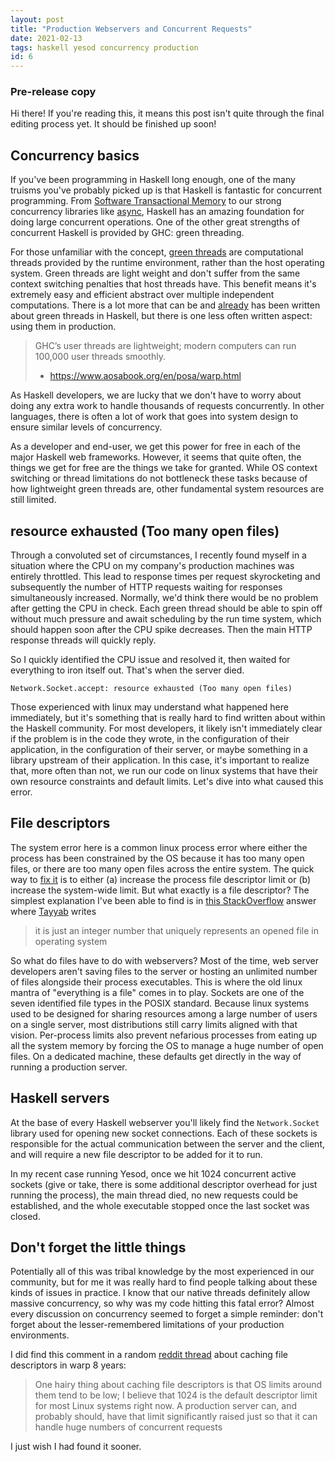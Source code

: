 ```yaml
---
layout: post
title: "Production Webservers and Concurrent Requests"
date: 2021-02-13
tags: haskell yesod concurrency production
id: 6
---
```

### Pre-release copy
Hi there! If you're reading this, it means this post isn't quite through the final editing process yet. It should be finished up soon!

## Concurrency basics

If you've been programming in Haskell long enough, one of the many truisms you've probably picked up is that Haskell is fantastic for concurrent programming. From [Software Transactional Memory](https://www.microsoft.com/en-us/research/publication/composable-memory-transactions/) to our strong concurrency libraries like [async](https://hackage.haskell.org/package/async), Haskell has an amazing foundation for doing large concurrent operations. One of the other great strengths of concurrent Haskell is provided by GHC: green threading.

For those unfamiliar with the concept, [green threads](https://en.wikipedia.org/wiki/Green_threads) are computational threads provided by the runtime environment, rather than the host operating system. Green threads are light weight and don't suffer from the same context switching penalties that host threads have. This benefit means it's extremely easy and efficient abstract over multiple independent computations. There is a lot more that can be and [already](https://www.fpcomplete.com/blog/2017/01/green-threads-are-like-garbage-collection/) has been written about green threads in Haskell, but there is one less often written aspect: using them in production.

> GHC’s user threads are lightweight; modern computers can run 100,000 user threads smoothly.
> - https://www.aosabook.org/en/posa/warp.html

As Haskell developers, we are lucky that we don't have to worry about doing any extra work to handle thousands of requests concurrently. In other languages, there is often a lot of work that goes into system design to ensure similar levels of concurrency.

As a developer and end-user, we get this power for free in each of the major Haskell web frameworks. However, it seems that quite often, the things we get for free are the things we take for granted. While OS context switching or thread limitations do not bottleneck these tasks because of how lightweight green threads are, other fundamental system resources are still limited.

## resource exhausted (Too many open files)

Through a convoluted set of circumstances, I recently found myself in a situation where the CPU on my company's production machines was entirely throttled. This lead to response times per request skyrocketing and subsequently the number of HTTP requests waiting for responses simultaneously increased. Normally, we'd think there would be no problem after getting the CPU in check. Each green thread should be able to spin off without much pressure and await scheduling by the run time system, which should happen soon after the CPU spike decreases. Then the main HTTP response threads will quickly reply.

So I quickly identified the CPU issue and resolved it, then waited for everything to iron itself out. That's when the server died.


`Network.Socket.accept: resource exhausted (Too many open files)`


Those experienced with linux may understand what happened here immediately, but it's something that is really hard to find written about within the Haskell community. For most developers, it likely isn't immediately clear if the problem is in the code they wrote, in the configuration of their application, in the configuration of their server, or maybe something in a library upstream of their application. In this case, it's important to realize that, more often than not, we run our code on linux systems that have their own resource constraints and default limits. Let's dive into what caused this error.

## File descriptors
The system error here is a common linux process error where either the process has been constrained by the OS because it has too many open files, or there are too many open files across the entire system. The quick way to [fix it](https://unix.stackexchange.com/questions/84227/limits-on-the-number-of-file-descriptors) is to either (a) increase the process file descriptor limit or (b) increase the system-wide limit. But what exactly is a file descriptor? The simplest explanation I've been able to find is in [this StackOverflow](https://stackoverflow.com/a/5256705/3806046) answer where [Tayyab](https://stackoverflow.com/users/647992/tayyab) writes

> it is just an integer number that uniquely represents an opened file in operating system

So what do files have to do with webservers? Most of the time, web server developers aren't saving files to the server or hosting an unlimited number of files alongside their process executables. This is where the old linux mantra of "everything is a file" comes in to play. Sockets are one of the seven identified file types in the POSIX standard. Because linux systems used to be designed for sharing resources among a large number of users on a single server, most distributions still carry limits aligned with that vision. Per-process limits also prevent nefarious processes from eating up all the system memory by forcing the OS to manage a huge number of open files. On a dedicated machine, these defaults get directly in the way of running a production server.

## Haskell servers

At the base of every Haskell webserver you'll likely find the `Network.Socket` library used for opening new socket connections. Each of these sockets is responsible for the actual communication between the server and the client, and will require a new file descriptor to be added for it to run.

In my recent case running Yesod, once we hit 1024 concurrent active sockets (give or take, there is some additional descriptor overhead for just running the process), the main thread died, no new requests could be established, and the whole executable stopped once the last socket was closed.


## Don't forget the little things
Potentially all of this was tribal knowledge by the most experienced in our community, but for me it was really hard to find people talking about these kinds of issues in practice. I know that our native threads definitely allow massive concurrency, so why was my code hitting this fatal error? Almost every discussion on concurrency seemed to forget a simple reminder: don't forget about the lesser-remembered limitations of your production environments.

I did find this comment in a random [reddit thread](https://www.reddit.com/r/haskell/comments/10bg0m/improving_the_performance_of_warp_caching_file/) about caching file descriptors in warp 8 years:

> One hairy thing about caching file descriptors is that OS limits around them tend to be low; I believe that 1024 is the default descriptor limit for most Linux systems right now. A production server can, and probably should, have that limit significantly raised just so that it can handle huge numbers of concurrent requests

I just wish I had found it sooner.